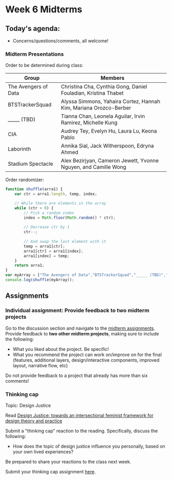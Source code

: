 # Week 6 Midterms

## Today's agenda:

- Concerns/questions/comments, all welcome!

### Midterm Presentations

Order to be determined during class:

Group | Members
--|--
The Avengers of Data | Christina Cha, Cynthia Gong, Daniel Fouladian, Kristina Thabet
BTSTrackerSquad | Alyssa Simmons, Yahaira Cortez, Hannah Kim, Mariana Orozco-Berber
_____ (TBD) | Tianna Chan, Leonela Aguilar, Irvin Ramirez, Michelle Kung
CIA | Audrey Tey, Evelyn Hu, Laura Lu, Keona Pablo
Laborinth | Annika Sial, Jack Witherspoon, Edryna Ahmed
Stadium Spectacle| Alex Bezirjyan, Cameron Jewett, Yvonne Nguyen, and Camille Wong

Order randomizer:

```js
function shuffle(arra1) {
	var ctr = arra1.length, temp, index;

	// While there are elements in the array
	while (ctr > 0) {
		// Pick a random index
		index = Math.floor(Math.random() * ctr);
		
		// Decrease ctr by 1
		ctr--;
		
		// And swap the last element with it
		temp = arra1[ctr];
		arra1[ctr] = arra1[index];
		arra1[index] = temp;
	}
	return arra1;
}
var myArray = ["The Avengers of Data","BTSTrackerSquad","_____ (TBD)","CIA","Laborinth","Stadium Spectacle"];
console.log(shuffle(myArray));
```

## Assignments

### Individual assignment: Provide feedback to two midterm projects

Go to the discussion section and navigate to the [midterm assignments](https://github.com/yohman/22S-DH151/discussions/13). Provide feedback to **two other midterm projects**, making sure to include the following:

- What you liked about the project. Be specific!
- What you recommend the project can work on/improve on for the final (features, additional layers, design/interactive components, improved layout, narrative flow, etc)

Do not provide feedback to a project that already has more than six comments!

### Thinking cap

Topic: Design Justice

Read [Design Justice: towards an intersectional feminist framework for design theory and practice](https://github.com/albertkun/21S-ASIAAM-191A/blob/main/Week_6/Materials/Design_Justice.pdf)

Submit a "thinking cap" reaction to the reading. Specifically, discuss the following:

- How does the topic of design justice influence you personally, based on your own lived experiences?

Be prepared to share your reactions to the class next week.

Submit your thinking cap assignment [here](https://github.com/yohman/22S-DH151/discussions/14).
